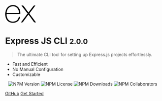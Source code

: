 <img src="_media/express-js-icon.svg" alt="logo" width="100">

# Express JS CLI <small>2.0.0</small>

> The ultimate CLI tool for setting up Express.js projects effortlessly.

- Fast and Efficient
- No Manual Configuration
- Customizable

<div align="center">
    <img alt="NPM Version" src="https://img.shields.io/npm/v/express-api-cli-tool?style=for-the-badge&link=https%3A%2F%2Fwww.npmjs.com%2Fpackage%2Fexpress-api-cli-tool%3FactiveTab%3Dversions">
    <img alt="NPM License" src="https://img.shields.io/npm/l/express-api-cli-tool?style=for-the-badge">
    <img alt="NPM Downloads" src="https://img.shields.io/npm/dy/express-api-cli-tool?style=for-the-badge&link=https%3A%2F%2Fwww.npmjs.com%2Fpackage%2Fexpress-api-cli-tool">
    <img alt="NPM Collaborators" src="https://img.shields.io/npm/collaborators/express-api-cli-tool?style=for-the-badge">
</div>

[GitHub](https://github.com/xRiot45/express-cli)
[Get Started](getting-started/introduction.md)
